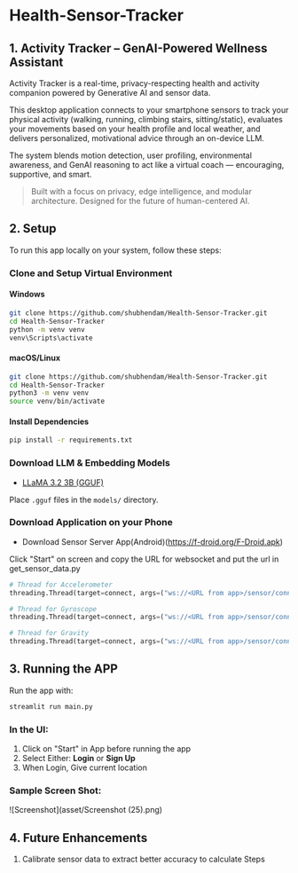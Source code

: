 # Health-Sensor-Tracker

## 1. Activity Tracker – GenAI-Powered Wellness Assistant

Activity Tracker is a real-time, privacy-respecting health and activity companion powered by Generative AI and sensor data.

This desktop application connects to your smartphone sensors to track your physical activity (walking, running, climbing stairs, sitting/static), evaluates your movements based on your health profile and local weather, and delivers personalized, motivational advice through an on-device LLM.

The system blends motion detection, user profiling, environmental awareness, and GenAI reasoning to act like a virtual coach — encouraging, supportive, and smart.

> Built with a focus on privacy, edge intelligence, and modular architecture. Designed for the future of human-centered AI.



## 2. Setup

To run this app locally on your system, follow these steps:

### Clone and Setup Virtual Environment

#### Windows
```bash
git clone https://github.com/shubhendam/Health-Sensor-Tracker.git
cd Health-Sensor-Tracker
python -m venv venv
venv\Scripts\activate
```

#### macOS/Linux
```bash
git clone https://github.com/shubhendam/Health-Sensor-Tracker.git
cd Health-Sensor-Tracker
python3 -m venv venv
source venv/bin/activate
```

#### Install Dependencies
```bash
pip install -r requirements.txt
```

### Download LLM & Embedding Models

- [LLaMA 3.2 3B (GGUF)](https://huggingface.co/bartowski/Llama-3.2-3B-Instruct-GGUF/resolve/main/Llama-3.2-3B-Instruct-Q4_K_M.gguf?download=true)  


Place `.gguf` files in the `models/` directory.

### Download Application on your Phone 

- Download Sensor Server App(Android)(https://f-droid.org/F-Droid.apk)

Click "Start" on screen and copy the URL for websocket and put the url in get_sensor_data.py
```python
# Thread for Accelerometer
threading.Thread(target=connect, args=("ws://<URL from app>/sensor/connect?type=android.sensor.accelerometer", on_message_accel)).start()

# Thread for Gyroscope
threading.Thread(target=connect, args=("ws://<URL from app>/sensor/connect?type=android.sensor.gyroscope", on_message_gyro)).start()

# Thread for Gravity
threading.Thread(target=connect, args=("ws://<URL from app>/sensor/connect?type=android.sensor.gravity", on_message_gravity)).start()
   ```

## 3. Running the APP

Run the app with:

```bash
streamlit run main.py
```
### In the UI: 

1. Click on "Start" in App before running the app
2. Select Either: **Login** or **Sign Up**
3. When Login, Give current location


### Sample Screen Shot:
![Screenshot](asset/Screenshot (25).png)

## 4. Future Enhancements
1. Calibrate sensor data to extract better accuracy to calculate Steps

